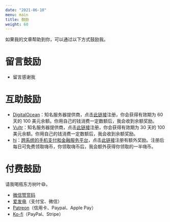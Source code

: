 ```yaml
---
date: "2021-06-10"
menu: main
title: 鼓励
weight: 60
---
```


如果我的文章帮助到你，可以通过以下方式鼓励我。

# 留言鼓励

- 留言感谢我

# 互助鼓励

- [DigitalOcean](https://m.do.co/c/4d95dc262e48)：知名服务器提供商，点击[此链接](https://m.do.co/c/4d95dc262e48)注册，你会获得有效期为 60 天的 100 美元余额。你用自己的钱消费一定数额后，我会收到余额奖励。
- [Vultr](https://www.vultr.com/?ref=8913813-6G)：知名服务器提供商，点击[此链接](https://www.vultr.com/?ref=8913813-6G)注册，你会获得有效期为 30 天的 100 美元余额。你用自己的钱消费一定数额后，我会收到余额奖励。
- [hi](https://hi.com/CyrusYip)：[跨系统的手机支付和金融服务平台](https://tumutanzi.com/archives/16808)，点击[此链接](https://hi.com/CyrusYip)注册有额外奖励。注册后每日可免费领取嗨币，你领取嗨币后，我会额外获得你领取的一半嗨币。

# 付费鼓励

请我喝瓶东方树叶:smile:。

- [微信赞赏码](https://cdn.jsdelivr.net/gh/CyrusYip/blog-static/images/wechat-tip-code.jpg)
- [爱发电](http://afdian.net/@cyrusyip)（支付宝、微信）
- [Patreon](https://www.patreon.com/cyrusyip)（信用卡、Paypal、Apple Pay）
- [Ko-fi](https://ko-fi.com/cyrusyip)（PayPal、Stripe）
